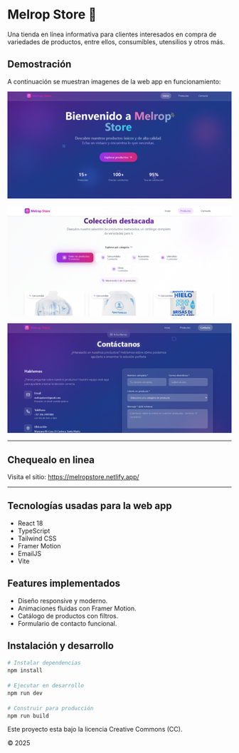 # Melrop Store 🛒

Una tienda en línea informativa para clientes interesados en compra de variedades de productos, entre ellos, consumibles, utensilios y otros más.

## Demostración

A continuación se muestran imagenes de la web app en funcionamiento:

<p align="center">
  <img src="public/demo1.png" alt="Demo 1" width="600"/>
</p>
<p align="center">
  <img src="public/demo2.png" alt="Demo 2" width="600"/>
</p>
<p align="center">
  <img src="public/demo3.png" alt="Demo 3" width="600"/>
</p>

--- 

## Chequealo en linea

Visita el sitio: https://melropstore.netlify.app/ 

---

## Tecnologías usadas para la web app

- React 18
- TypeScript
- Tailwind CSS
- Framer Motion
- EmailJS
- Vite

## Features implementados

- Diseño responsive y moderno.
- Animaciones fluidas con Framer Motion.
- Catálogo de productos con filtros.
- Formulario de contacto funcional.

## Instalación y desarrollo

```bash
# Instalar dependencias
npm install

# Ejecutar en desarrollo
npm run dev

# Construir para producción
npm run build
```

Este proyecto esta bajo la licencia Creative Commons (CC).

© 2025